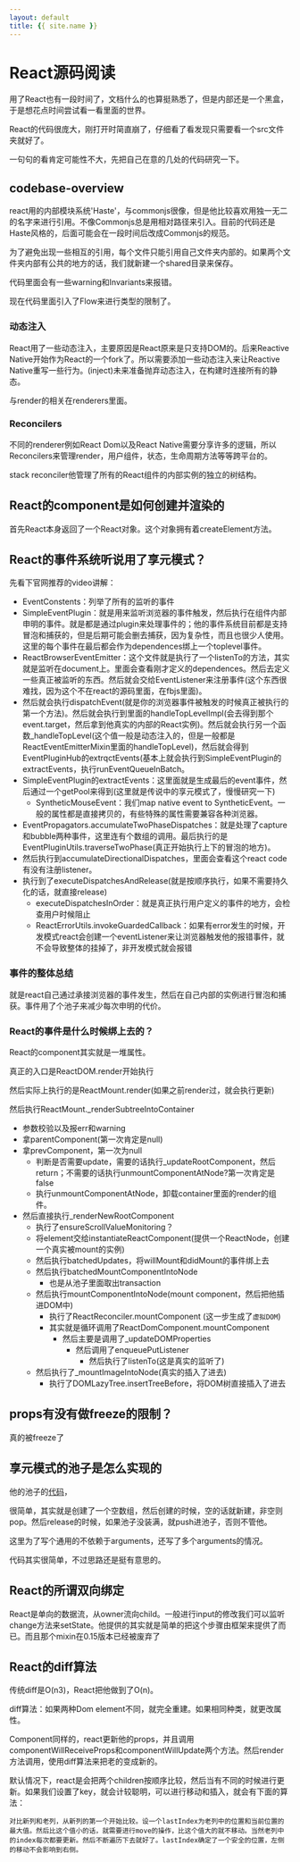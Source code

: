 ```yaml
---
layout: default
title: {{ site.name }}
---
```

# React源码阅读
用了React也有一段时间了，文档什么的也算挺熟悉了，但是内部还是一个黑盒，于是想花点时间尝试看一看里面的世界。

React的代码很庞大，刚打开时简直崩了，仔细看了看发现只需要看一个src文件夹就好了。

一句句的看肯定可能性不大，先把自己在意的几处的代码研究一下。

## codebase-overview
react用的内部模块系统'Haste'，与commonjs很像，但是他比较喜欢用独一无二的名字来进行引用。不像Commonjs总是用相对路径来引入。目前的代码还是Haste风格的，后面可能会在一段时间后改成Commonjs的规范。

为了避免出现一些相互的引用，每个文件只能引用自己文件夹内部的。如果两个文件夹内部有公共的地方的话，我们就新建一个shared目录来保存。

代码里面会有一些warning和Invariants来报错。

现在代码里面引入了Flow来进行类型的限制了。

### 动态注入
React用了一些动态注入，主要原因是React原来是只支持DOM的。后来Reactive Native开始作为React的一个fork了。所以需要添加一些动态注入来让Reactive Native重写一些行为。(inject)未来准备抛弃动态注入，在构建时连接所有的静态。

与render的相关在renderers里面。

### Reconcilers
不同的renderer例如React Dom以及React Native需要分享许多的逻辑，所以Reconcilers来管理render，用户组件，状态，生命周期方法等等跨平台的。

stack reconciler他管理了所有的React组件的内部实例的独立的树结构。

## React的component是如何创建并渲染的
首先React本身返回了一个React对象。这个对象拥有着createElement方法。

## React的事件系统听说用了享元模式？
先看下官网推荐的video讲解：

 - EventConstents：列举了所有的监听的事件
 - SimpleEventPlugin：就是用来监听浏览器的事件触发，然后执行在组件内部申明的事件。就是都是通过plugin来处理事件的；他的事件系统目前都是支持冒泡和捕获的，但是后期可能会删去捕获，因为复杂性，而且也很少人使用。这里的每个事件在最后都会作为dependences绑上一个toplevel事件。
 - ReactBrowserEventEmitter：这个文件就是执行了一个listenTo的方法，其实就是监听在document上。里面会查看刚才定义的dependences。然后去定义一些真正被监听的东西。然后就会交给EventListener来注册事件(这个东西很难找，因为这个不在react的源码里面，在fbjs里面)。
 - 然后就会执行dispatchEvent(就是你的浏览器事件被触发的时候真正被执行的第一个方法)。然后就会执行到里面的handleTopLevelImpl(会去得到那个event.target，然后拿到他真实的内部的React实例)。然后就会执行另一个函数_handleTopLevel(这个值一般是动态注入的，但是一般都是ReactEventEmitterMixin里面的handleTopLevel)，然后就会得到EventPluginHub的extrqctEvents(基本上就会执行到SimpleEventPlugin的extractEvents，执行runEventQueueInBatch。
 - SimpleEventPlugin的extractEvents：这里面就是生成最后的event事件，然后通过一个getPool来得到(这里就是传说中的享元模式了，慢慢研究一下)
    - SyntheticMouseEvent：我们map native event to SyntheticEvent。一般的属性都是直接拷贝的，有些特殊的属性需要兼容各种浏览器。
 - EventPropagators.accumulateTwoPhaseDispatches：就是处理了capture和bubble两种事件，这里连有个数组的调用。最后执行的是EventPluginUtils.traverseTwoPhase(真正开始执行上下的冒泡的地方)。
 - 然后执行到accumulateDirectionalDispatches，里面会查看这个react code有没有注册listener。
 - 执行到了executeDispatchesAndRelease(就是按顺序执行，如果不需要持久化的话，就直接release)
    - executeDispatchesInOrder：就是真正执行用户定义的事件的地方，会检查用户时候阻止
    - ReactErrorUtils.invokeGuardedCallback：如果有error发生的时候，开发模式react会创建一个eventListener来让浏览器触发他的报错事件，就不会导致整体的挂掉了，非开发模式就会报错

### 事件的整体总结
就是react自己通过承接浏览器的事件发生，然后在自己内部的实例进行冒泡和捕获。事件用了个池子来减少每次申明的代价。

### React的事件是什么时候绑上去的？
React的component其实就是一堆属性。

真正的入口是ReactDOM.render开始执行

然后实际上执行的是ReactMount.render(如果之前render过，就会执行更新)

然后执行ReactMount._renderSubtreeIntoContainer

 - 参数校验以及报err和warning
 - 拿parentComponent(第一次肯定是null)
 - 拿prevComponent，第一次为null
    - 判断是否需要update，需要的话执行_updateRootComponent，然后return；不需要的话执行unmountComponentAtNode?第一次肯定是false
    - 执行unmountComponentAtNode，卸载container里面的render的组件。
 - 然后直接执行_renderNewRootComponent
    - 执行了ensureScrollValueMonitoring？
    - 将element交给instantiateReactComponent(提供一个ReactNode，创建一个真实被mount的实例)
    - 然后执行batchedUpdates，将willMount和didMount的事件绑上去  
    - 然后执行batchedMountComponentIntoNode
        - 也是从池子里面取出transaction
    - 然后执行mountComponentIntoNode(mount component，然后把他插进DOM中)
        - 执行了ReactReconciler.mountComponent (这一步生成了`虚拟DOM`)
        - 其实就是循环调用了ReactDomComponent.mountComponent
            - 然后主要是调用了_updateDOMProperties
                - 然后调用了enqueuePutListener
                    - 然后执行了listenTo(这是真实的监听了)
    - 然后执行了_mountImageIntoNode(真实的插入了进去)
        - 执行了DOMLazyTree.insertTreeBefore，将DOM树直接插入了进去

## props有没有做freeze的限制？
真的被freeze了

## 享元模式的池子是怎么实现的
他的池子的[代码](https://github.com/facebook/react/blob/master/src/shared/utils/PooledClass.js)，

很简单，其实就是创建了一个空数组，然后创建的时候，空的话就新建，非空则pop。然后release的时候，如果池子没装满，就push进池子，否则不管他。

这里为了写个通用的不依赖于arguments，还写了多个arguments的情况。

代码其实很简单，不过思路还是挺有意思的。

## React的所谓双向绑定
React是单向的数据流，从owner流向child。一般进行input的修改我们可以监听change方法来setState。他提供的其实就是简单的把这个步骤由框架来提供了而已。而且那个mixin在0.15版本已经被废弃了

## React的diff算法
传统diff是O(n3)，React把他做到了O(n)。

diff算法：如果两种Dom element不同，就完全重建。如果相同种类，就更改属性。

Component同样的，react更新他的props，并且调用componentWillReceiveProps和componentWillUpdate两个方法。然后render方法调用，使用diff算法来把老的变成新的。

默认情况下，react是会把两个children按顺序比较，然后当有不同的时候进行更新。如果我们设置了key，就会计较聪明，可以进行移动和插入，就会有下面的算法：

    对比新列和老列，从新列的第一个开始比较。设一个lastIndex为老列中的位置和当前位置的最大值。然后比这个值小的话，就需要进行move的操作，比这个值大的就不移动。当然老列中的index每次都要更新。然后不断遍历下去就好了。lastIndex确定了一个安全的位置，左侧的移动不会影响到右侧。
